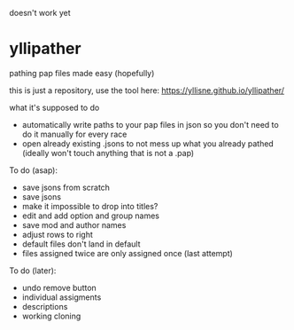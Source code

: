 doesn't work yet

# yllipather
pathing pap files made easy (hopefully)

this is just a repository, use the tool here:
https://yllisne.github.io/yllipather/

what it's supposed to do
- automatically write paths to your pap files in json so you don't need to do it manually for every race
- open already existing .jsons to not mess up what you already pathed (ideally won't touch anything that is not a .pap)

To do (asap):
- save jsons from scratch
- save jsons
- make it impossible to drop into titles?
- edit and add option and group names
- save mod and author names
- adjust rows to right
- default files don't land in default
- files assigned twice are only assigned once (last attempt)



To do (later):
- undo remove button
- individual assigments
- descriptions
- working cloning